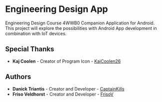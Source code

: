 # Engineering Design App
Engineering Design Course 4WWB0 Companion Application for Android. This project will explore the possibilities with Android App development in combination with IoT devices.

## Special Thanks
* **Kaj Coolen** - Creator of Program Icon - [KajCoolen26](https://kajcoolen26.wixsite.com/portfoliokajcoolen)

## Authors
* **Danick Triantis** - Creator and Developer - [CaptainKills](https://github.com/CaptainKills)
* **Friso Veldhorst** - Creator and Developer - [FrisoV](https://github.com/FrisoV)
